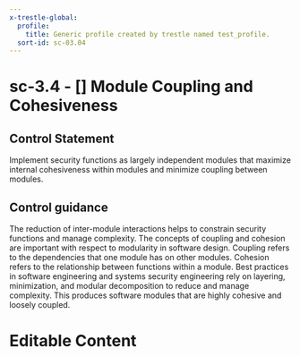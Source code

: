 ```yaml
---
x-trestle-global:
  profile:
    title: Generic profile created by trestle named test_profile.
  sort-id: sc-03.04
---
```


# sc-3.4 - \[\] Module Coupling and Cohesiveness

## Control Statement

Implement security functions as largely independent modules that maximize internal cohesiveness within modules and minimize coupling between modules.

## Control guidance

The reduction of inter-module interactions helps to constrain security functions and manage complexity. The concepts of coupling and cohesion are important with respect to modularity in software design. Coupling refers to the dependencies that one module has on other modules. Cohesion refers to the relationship between functions within a module. Best practices in software engineering and systems security engineering rely on layering, minimization, and modular decomposition to reduce and manage complexity. This produces software modules that are highly cohesive and loosely coupled.

# Editable Content

<!-- Make additions and edits below -->
<!-- The above represents the contents of the control as received by the profile, prior to additions. -->
<!-- If the profile makes additions to the control, they will appear below. -->
<!-- The above markdown may not be edited but you may edit the content below, and/or introduce new additions to be made by the profile. -->
<!-- If there is a yaml header at the top, parameter values may be edited. Use --set-parameters to incorporate the changes during assembly. -->
<!-- The content here will then replace what is in the profile for this control, after running profile-assemble. -->
<!-- The current profile has no added parts for this control, but you may add new ones here. -->
<!-- Each addition must have a heading either of the form ## Control my_addition_name -->
<!-- or ## Part a. (where the a. refers to one of the control statement labels.) -->
<!-- "## Control" parts are new parts added after the statement part. -->
<!-- "## Part" parts are new parts added into the top-level statement part with that label. -->
<!-- Subparts may be added with nested hash levels of the form ### My Subpart Name -->
<!-- underneath the parent ## Control or ## Part being added -->
<!-- See https://ibm.github.io/compliance-trestle/tutorials/ssp_profile_catalog_authoring/ssp_profile_catalog_authoring for guidance. -->
